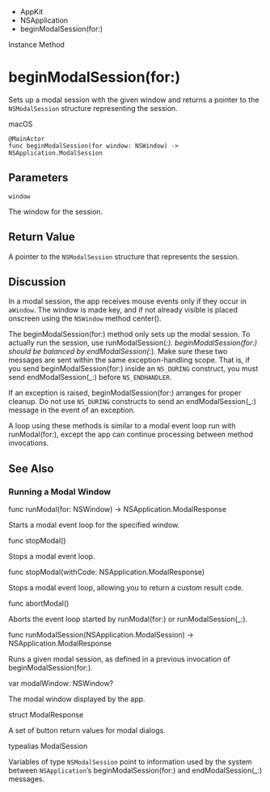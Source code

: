 

- AppKit
- NSApplication
-  beginModalSession(for:) 

Instance Method

# beginModalSession(for:)

Sets up a modal session with the given window and returns a pointer to the `NSModalSession` structure representing the session.

macOS

``` source
@MainActor
func beginModalSession(for window: NSWindow) -> NSApplication.ModalSession
```

## Parameters 

`window`  

The window for the session.

## Return Value

A pointer to the `NSModalSession` structure that represents the session.

## Discussion

In a modal session, the app receives mouse events only if they occur in `aWindow`. The window is made key, and if not already visible is placed onscreen using the `NSWindow` method center().

The beginModalSession(for:) method only sets up the modal session. To actually run the session, use runModalSession(_:). beginModalSession(for:) should be balanced by endModalSession(_:). Make sure these two messages are sent within the same exception-handling scope. That is, if you send beginModalSession(for:) inside an `NS_DURING` construct, you must send endModalSession(_:) before `NS_ENDHANDLER`.

If an exception is raised, beginModalSession(for:) arranges for proper cleanup. Do not use `NS_DURING` constructs to send an endModalSession(_:) message in the event of an exception.

A loop using these methods is similar to a modal event loop run with runModal(for:), except the app can continue processing between method invocations.

## See Also

### Running a Modal Window

func runModal(for: NSWindow) -> NSApplication.ModalResponse

Starts a modal event loop for the specified window.

func stopModal()

Stops a modal event loop.

func stopModal(withCode: NSApplication.ModalResponse)

Stops a modal event loop, allowing you to return a custom result code.

func abortModal()

Aborts the event loop started by runModal(for:) or runModalSession(_:).

func runModalSession(NSApplication.ModalSession) -> NSApplication.ModalResponse

Runs a given modal session, as defined in a previous invocation of beginModalSession(for:).

var modalWindow: NSWindow?

The modal window displayed by the app.

struct ModalResponse

A set of button return values for modal dialogs.

typealias ModalSession

Variables of type `NSModalSession` point to information used by the system between `NSApplication`’s beginModalSession(for:) and endModalSession(_:) messages.

